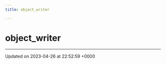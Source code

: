 ```yaml
---
title: object_writer

---
```


# object_writer





-------------------------------

Updated on 2023-04-26 at 22:52:59 +0000